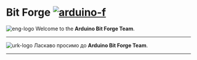 # Bit Forge [![arduino-f]](https://github.com/bf-arduino)

[arduino-f]: https://img.shields.io/badge/-Arduino-00979D?style=flat&logo=Arduino&logoColor=white&cacheSeconds=3600
[eng-logo]: https://img.shields.io/badge/-eng-blue?style=flat-square&logo=googletranslate&logoColor=white&labelColor=grey&cacheSeconds=3600
[urk-logo]: https://img.shields.io/badge/-ukr-blue?style=flat-square&logo=googletranslate&logoColor=%23000000&labelColor=%23FFD800&color=%230056B9&cacheSeconds=3600

![eng-logo]
Welcome to the **Arduino Bit Forge Team**.

---

![urk-logo]
Ласкаво просимо до **Arduino Bit Forge Team**.

---
